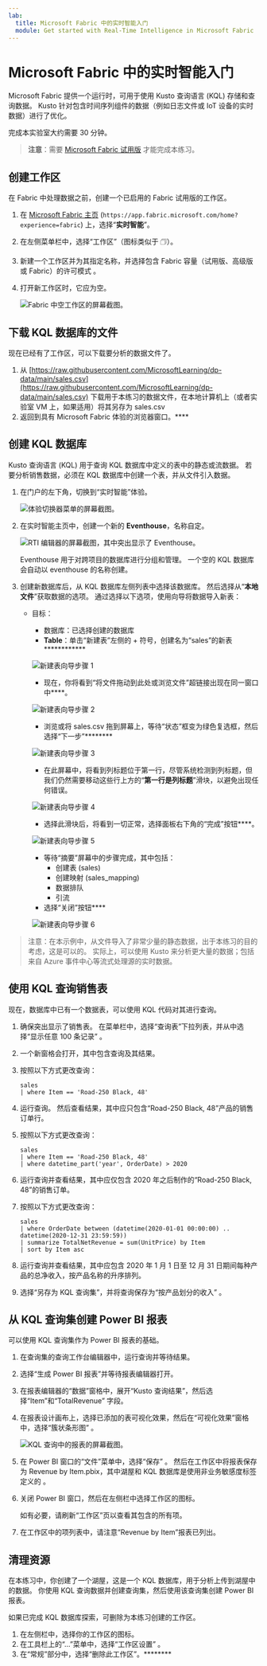 ```yaml
---
lab:
  title: Microsoft Fabric 中的实时智能入门
  module: Get started with Real-Time Intelligence in Microsoft Fabric
---
```


# Microsoft Fabric 中的实时智能入门

Microsoft Fabric 提供一个运行时，可用于使用 Kusto 查询语言 (KQL) 存储和查询数据。 Kusto 针对包含时间序列组件的数据（例如日志文件或 IoT 设备的实时数据）进行了优化。

完成本实验室大约需要 30 分钟。

> **注意**：需要 [Microsoft Fabric 试用版](https://learn.microsoft.com/fabric/get-started/fabric-trial) 才能完成本练习。

## 创建工作区

在 Fabric 中处理数据之前，创建一个已启用的 Fabric 试用版的工作区。

1. 在 [Microsoft Fabric 主页](https://app.fabric.microsoft.com/home?experience=fabric) (`https://app.fabric.microsoft.com/home?experience=fabric`) 上，选择“**实时智能**”。
1. 在左侧菜单栏中，选择“工作区”（图标类似于 &#128455;）。
1. 新建一个工作区并为其指定名称，并选择包含 Fabric 容量（试用版、高级版或 Fabric）的许可模式  。
1. 打开新工作区时，它应为空。

    ![Fabric 中空工作区的屏幕截图。](./Images/new-workspace.png)

## 下载 KQL 数据库的文件

现在已经有了工作区，可以下载要分析的数据文件了。

1. 从 [https://raw.githubusercontent.com/MicrosoftLearning/dp-data/main/sales.csv](https://raw.githubusercontent.com/MicrosoftLearning/dp-data/main/sales.csv) 下载用于本练习的数据文件，在本地计算机上（或者实验室 VM 上，如果适用）将其另存为 sales.csv
1. 返回到具有 Microsoft Fabric 体验的浏览器窗口。****

## 创建 KQL 数据库

Kusto 查询语言 (KQL) 用于查询 KQL 数据库中定义的表中的静态或流数据。 若要分析销售数据，必须在 KQL 数据库中创建一个表，并从文件引入数据。

1. 在门户的左下角，切换到“实时智能”体验。

    ![体验切换器菜单的屏幕截图。](./Images/fabric-real-time.png)

2. 在实时智能主页中，创建一个新的 **Eventhouse**，名称自定。

   ![RTI 编辑器的屏幕截图，其中突出显示了 Eventhouse。](./Images/create-kql-db.png)

   Eventhouse 用于对跨项目的数据库进行分组和管理。 一个空的 KQL 数据库会自动以 eventhouse 的名称创建。
   
3. 创建新数据库后，从 KQL 数据库左侧列表中选择该数据库。 然后选择从“**本地文件**”获取数据的选项。 通过选择以下选项，使用向导将数据导入新表：
    - 目标：
        - 数据库：已选择创建的数据库
        - **Table**：单击“新建表”左侧的 + 符号，创建名为“sales”的新表************

        ![新建表向导步骤 1](./Images/import-wizard-local-file-1.png?raw=true)

        - 现在，你将看到“将文件拖动到此处或浏览文件”超链接出现在同一窗口中****。

        ![新建表向导步骤 2](./Images/import-wizard-local-file-2.png?raw=true)

        - 浏览或将 sales.csv 拖到屏幕上，等待“状态”框变为绿色复选框，然后选择“下一步”********

        ![新建表向导步骤 3](./Images/import-wizard-local-file-3.png?raw=true)

        - 在此屏幕中，将看到列标题位于第一行，尽管系统检测到列标题，但我们仍然需要移动这些行上方的“**第一行是列标题**”滑块，以避免出现任何错误。
        
        ![新建表向导步骤 4](./Images/import-wizard-local-file-4.png?raw=true)

        - 选择此滑块后，将看到一切正常，选择面板右下角的“完成”按钮****。

        ![新建表向导步骤 5](./Images/import-wizard-local-file-5.png?raw=true)

        - 等待“摘要”屏幕中的步骤完成，其中包括：
            - 创建表 (sales)
            - 创建映射 (sales_mapping)
            - 数据排队
            - 引流
        - 选择“关闭”按钮****

        ![新建表向导步骤 6](./Images/import-wizard-local-file-6.png?raw=true)

> 注意：在本示例中，从文件导入了非常少量的静态数据，出于本练习的目的考虑，这是可以的。 实际上，可以使用 Kusto 来分析更大量的数据；包括来自 Azure 事件中心等流式处理源的实时数据。

## 使用 KQL 查询销售表

现在，数据库中已有一个数据表，可以使用 KQL 代码对其进行查询。

1. 确保突出显示了销售表。 在菜单栏中，选择“查询表”下拉列表，并从中选择“显示任意 100 条记录” 。

2. 一个新窗格会打开，其中包含查询及其结果。 

3. 按照以下方式更改查询：

    ```kusto
   sales
   | where Item == 'Road-250 Black, 48'
    ```

4. 运行查询。 然后查看结果，其中应只包含“Road-250 Black, 48”产品的销售订单行。

5. 按照以下方式更改查询：

    ```kusto
   sales
   | where Item == 'Road-250 Black, 48'
   | where datetime_part('year', OrderDate) > 2020
    ```

6. 运行查询并查看结果，其中应仅包含 2020 年之后制作的“Road-250 Black, 48”的销售订单。

7. 按照以下方式更改查询：

    ```kusto
   sales
   | where OrderDate between (datetime(2020-01-01 00:00:00) .. datetime(2020-12-31 23:59:59))
   | summarize TotalNetRevenue = sum(UnitPrice) by Item
   | sort by Item asc
    ```

8. 运行查询并查看结果，其中应包含 2020 年 1 月 1 日至 12 月 31 日期间每种产品的总净收入，按产品名称的升序排列。
9. 选择“另存为 KQL 查询集”，并将查询保存为“按产品划分的收入” 。

## 从 KQL 查询集创建 Power BI 报表

可以使用 KQL 查询集作为 Power BI 报表的基础。

1. 在查询集的查询工作台编辑器中，运行查询并等待结果。
2. 选择“生成 Power BI 报表”并等待报表编辑器打开。
3. 在报表编辑器的“数据”窗格中，展开“Kusto 查询结果”，然后选择“Item”和“TotalRevenue”   字段。
4. 在报表设计画布上，选择已添加的表可视化效果，然后在“可视化效果”窗格中，选择“簇状条形图” 。

    ![KQL 查询中的报表的屏幕截图。](./Images/kql-report.png)

5. 在 Power BI 窗口的“文件”菜单中，选择“保存”  。 然后在工作区中将报表保存为 Revenue by Item.pbix，其中湖屋和 KQL 数据库是使用非业务敏感度标签定义的 。
6. 关闭 Power BI 窗口，然后在左侧栏中选择工作区的图标。

    如有必要，请刷新“工作区”页以查看其包含的所有项。

7. 在工作区中的项列表中，请注意“Revenue by Item”报表已列出。

## 清理资源

在本练习中，你创建了一个湖屋，这是一个 KQL 数据库，用于分析上传到湖屋中的数据。 你使用 KQL 查询数据并创建查询集，然后使用该查询集创建 Power BI 报表。

如果已完成 KQL 数据库探索，可删除为本练习创建的工作区。

1. 在左侧栏中，选择你的工作区的图标。
2. 在工具栏上的“...”菜单中，选择“工作区设置” 。
3. 在“常规”部分中，选择“删除此工作区”。********
